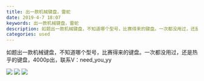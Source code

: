 ```yaml
---
title: 出一款机械键盘，雷蛇
date: 2019-4-7 18:07
keywords: 出一款机械键盘，雷蛇
description: 如题出一款机械键盘，不知道哪个型号，比赛得来的键盘。一次都没用过，还是热乎的键盘，4000p出，联系V：need_you_yy  
categories: used
---
```

<td class="t_f" id="postmessage_3422351">

如题出一款机械键盘，不知道哪个型号，比赛得来的键盘。一次都没用过，还是热乎的键盘，4000p出，联系V：need_you_yy   <br/>

<img aid="1133414" data-cf-modified-eaf80dd4c3c48397515bd323-="" file="data/attachment/forum/201904/07/180654vceq55me65m5cme3.jpg.thumb.jpg" id="aimg_1133414" inpost="1" onclick="" onmouseover="" src="http://www.flw.ph/data/attachment/forum/201904/07/180654vceq55me65m5cme3.jpg" style="cursor:pointer" zoomfile="data/attachment/forum/201904/07/180654vceq55me65m5cme3.jpg"/>



<img aid="1133415" data-cf-modified-eaf80dd4c3c48397515bd323-="" file="data/attachment/forum/201904/07/180656vu7p3qumzwerkwr3.jpg.thumb.jpg" id="aimg_1133415" inpost="1" onclick="" onmouseover="" src="http://www.flw.ph/data/attachment/forum/201904/07/180656vu7p3qumzwerkwr3.jpg" style="cursor:pointer" zoomfile="data/attachment/forum/201904/07/180656vu7p3qumzwerkwr3.jpg"/>



<img aid="1133416" data-cf-modified-eaf80dd4c3c48397515bd323-="" file="data/attachment/forum/201904/07/180657ol6mnmxhzznlhezf.jpg.thumb.jpg" id="aimg_1133416" inpost="1" onclick="" onmouseover="" src="http://www.flw.ph/data/attachment/forum/201904/07/180657ol6mnmxhzznlhezf.jpg" style="cursor:pointer" zoomfile="data/attachment/forum/201904/07/180657ol6mnmxhzznlhezf.jpg"/>


<br/>
</td>
